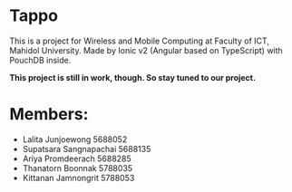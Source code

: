 # Tappo

This is a project for Wireless and Mobile Computing at Faculty of ICT, Mahidol University. Made by Ionic v2 (Angular based on TypeScript) with PouchDB inside.

**This project is still in work, though. So stay tuned to our project.**

# Members:
- Lalita 	    Junjoewong 		5688052
- Supatsara     Sangnapachai  	5688135
- Ariya 	    Promdeerach 	5688285
- Thanatorn 	Boonnak 		5788035
- Kittanan 	    Jamnongrit 		5788053
